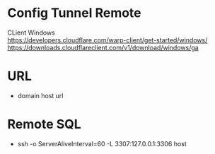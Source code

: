 # Config Tunnel Remote

CLient Windows 
<br>
https://developers.cloudflare.com/warp-client/get-started/windows/
<br>
https://downloads.cloudflareclient.com/v1/download/windows/ga

# URL 
- domain host url

# Remote SQL 
- ssh -o ServerAliveInterval=60 -L 3307:127.0.0.1:3306 host